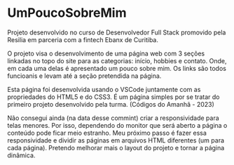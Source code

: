 # UmPoucoSobreMim
Projeto desenvolvido no curso de Desenvolvedor Full Stack promovido pela Resilia em parceria com a fintech Ebanx de Curitiba. <br>

O projeto visa o desenvolvimento de uma página web com 3 seções linkadas no topo do site para as categorias: início, hobbies e contato.
Onde, em cada uma delas é apresentado um pouco sobre mim. Os links são todos funcioanis e levam até a seção pretendida na página. <br>

Esta página foi desenvolvida usando o VSCode juntamente com as propriedades do HTML5 e do CSS3. É um página simples por se tratar do primeiro projeto desenvolvido pela turma.
(Códigos do Amanhã - 2023) <br>

Não consegui ainda (na data desse commint) criar a responsividade para telas menores. Por isso, dependendo do monitor que será aberto a página o conteúdo pode ficar meio estranho.
Meu próximo passo é fazer essa responsividade e dividir as páginas em arquivos HTML diferentes (um para cada página).
Pretendo melhorar mais o layout do projeto e tornar a página dinâmica.  



